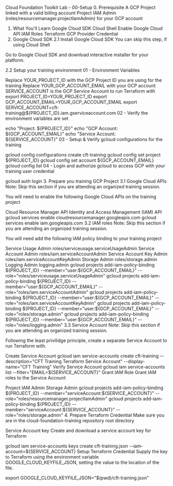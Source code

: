 Cloud Foundation Toolkit Lab - 00-Setup
0. Prerequisite
A GCP Project linked with a valid biiling account
Project IAM Admin (roles/resourcemanager.projectIamAdmin) for your GCP account
1. What You'll Learn
Google Cloud SDK
Cloud Shell
Enable Google Cloud API
IAM Roles
Terraform GCP Provider Credential
2. Google Cloud SDK
2.1 Install Google Cloud SDK
You can skip this step, if using Cloud Shell

Go to Google Cloud SDK and download interactive installer for your platform.

2.2 Setup your training environment
01 - Environment Variables

Replace YOUR_PROJECT_ID with the GCP Project ID you are using for the training
Replace YOUR_GCP_ACCOUNT_EMAIL with your GCP account
SERVICE_ACCOUNT is the GCP Service Account to run Terraform with
export PROJECT_ID=YOUR_PROJECT_ID
export GCP_ACCOUNT_EMAIL=YOUR_GCP_ACCOUNT_EMAIL
export SERVICE_ACCOUNT=cft-training@${PROJECT_ID}.iam.gserviceaccount.com
02 - Verify the environment variables are set

echo "Project: ${PROJECT_ID}"
echo "GCP Account: ${GCP_ACCOUNT_EMAIL}"
echo "Service Account: ${SERVICE_ACCOUNT}"
03 - Setup & Verify gcloud configurations for the training

gcloud config configurations create cft-training
gcloud config set project ${PROJECT_ID}
gcloud config set account ${GCP_ACCOUNT_EMAIL}
gcloud config list
04 - Login and authorize gcloud to access GCP with your training user credential

gcloud auth login
3. Prepare you training GCP Project
3.1 Google Cloud APIs
Note: Skip this section if you are attending an organized training session.

You will need to enable the following Google Cloud APIs on the training project

Cloud Resource Manager API
Identity and Access Management (IAM) API
gcloud services enable cloudresourcemanager.googleapis.com
gcloud services enable iam.googleapis.com
3.2 IAM roles
Note: Skip this section if you are attending an organized training session.

You will need add the following IAM policy binding to your training project

Service Usage Admin roles/serviceusage.serviceUsageAdmin
Service Account Admin roles/iam.serviceAccountAdmin
Service Account Key Admin roles/iam.serviceAccountKeyAdmin
Storage Admin roles/storage.admin
Logging Admin logging.admin
gcloud projects add-iam-policy-binding ${PROJECT_ID} --member="user:${GCP_ACCOUNT_EMAIL}" --role="roles/serviceusage.serviceUsageAdmin"
gcloud projects add-iam-policy-binding ${PROJECT_ID} --member="user:${GCP_ACCOUNT_EMAIL}" --role="roles/iam.serviceAccountAdmin"
gcloud projects add-iam-policy-binding ${PROJECT_ID} --member="user:${GCP_ACCOUNT_EMAIL}" --role="roles/iam.serviceAccountKeyAdmin"
gcloud projects add-iam-policy-binding ${PROJECT_ID} --member="user:${GCP_ACCOUNT_EMAIL}" --role="roles/storage.admin"
gcloud projects add-iam-policy-binding ${PROJECT_ID} --member="user:${GCP_ACCOUNT_EMAIL}" --role="roles/logging.admin"
3.3 Service Account
Note: Skip this section if you are attending an organized training session.

Following the least privilidge principle, create a separate Service Account to run Terraform with.

Create Service Account
gcloud iam service-accounts create cft-training --description="CFT Training Terraform Service Account" --display-name="CFT Training"
Verify Service Account
gcloud iam service-accounts list --filter="EMAIL=${SERVICE_ACCOUNT}"
Grant IAM Role
Grant IAM roles to the Service Account

Project IAM Admin
Storage Admin
gcloud projects add-iam-policy-binding ${PROJECT_ID} --member="serviceAccount:${SERVICE_ACCOUNT}" --role="roles/resourcemanager.projectIamAdmin"
gcloud projects add-iam-policy-binding ${PROJECT_ID} --member="serviceAccount:${SERVICE_ACCOUNT}" --role="roles/storage.admin"
4. Prepare Terraform Credential
Make sure you are in the cloud-foundation-training repository root directory

Service Account key
Create and download a service account key for Terraform

gcloud iam service-accounts keys create cft-training.json --iam-account=${SERVICE_ACCOUNT}
Setup Terraform Credential
Supply the key to Terraform using the environment variable GOOGLE_CLOUD_KEYFILE_JSON, setting the value to the location of the file.

export GOOGLE_CLOUD_KEYFILE_JSON="$(pwd)/cft-training.json"
